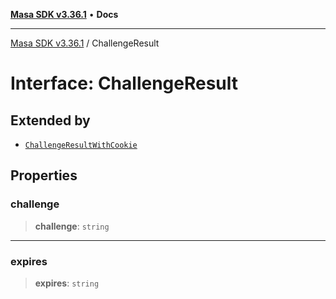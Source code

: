 [**Masa SDK v3.36.1**](../README.md) • **Docs**

***

[Masa SDK v3.36.1](../globals.md) / ChallengeResult

# Interface: ChallengeResult

## Extended by

- [`ChallengeResultWithCookie`](ChallengeResultWithCookie.md)

## Properties

### challenge

> **challenge**: `string`

***

### expires

> **expires**: `string`
